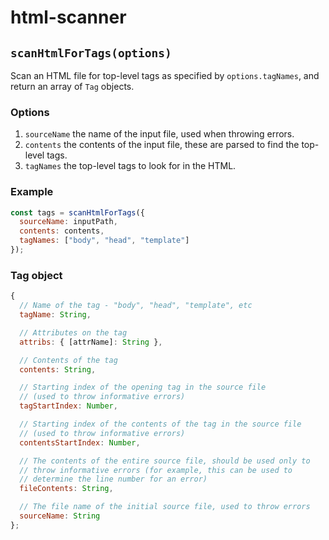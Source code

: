 # html-scanner

## `scanHtmlForTags(options)`

Scan an HTML file for top-level tags as specified by `options.tagNames`, and
return an array of `Tag` objects.

### Options

1. `sourceName` the name of the input file, used when throwing errors.
2. `contents` the contents of the input file, these are parsed to find the
   top-level tags.
3. `tagNames` the top-level tags to look for in the HTML.

### Example

```js
const tags = scanHtmlForTags({
  sourceName: inputPath,
  contents: contents,
  tagNames: ["body", "head", "template"]
});
```

### Tag object

```js
{
  // Name of the tag - "body", "head", "template", etc
  tagName: String,

  // Attributes on the tag
  attribs: { [attrName]: String },

  // Contents of the tag
  contents: String,

  // Starting index of the opening tag in the source file
  // (used to throw informative errors)
  tagStartIndex: Number,

  // Starting index of the contents of the tag in the source file
  // (used to throw informative errors)
  contentsStartIndex: Number,

  // The contents of the entire source file, should be used only to
  // throw informative errors (for example, this can be used to
  // determine the line number for an error)
  fileContents: String,

  // The file name of the initial source file, used to throw errors
  sourceName: String
};
```
